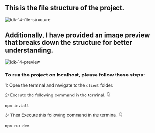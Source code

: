 ## This is the file structure of the project.

![idk-14-file-structure](https://github.com/movevirtual/idk-tailwindkit-instruction/assets/136367781/81cf23f1-66a8-4bbb-bbcf-4d119247bf4c)

## Additionally, I have provided an image preview that breaks down the structure for better understanding.

![idk-14-preview](https://github.com/movevirtual/idk-tailwindkit-instruction/assets/136367781/37a42d08-2b53-4b0c-b31b-df9d3a7499f6)

### To run the project on localhost, please follow these steps:

1: Open the terminal and navigate to the `client` folder.

2: Execute the following command in the terminal. 👇

```
npm install
```

3: Then Execute this following command in the terminal. 👇

```
npm run dev
```
